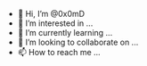 - 👋 Hi, I’m @0x0mD
- 👀 I’m interested in ...
- 🌱 I’m currently learning ...
- 💞️ I’m looking to collaborate on ...
- 📫 How to reach me ...

<!---
0x0mD/0x0mD is a ✨ special ✨ repository because its `README.md` (this file) appears on your GitHub profile.
You can click the Preview link to take a look at your changes.
--->
